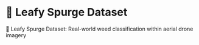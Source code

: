 # 🌱 Leafy Spurge Dataset

🌱 Leafy Spurge Dataset: Real-world weed classification within aerial drone imagery
